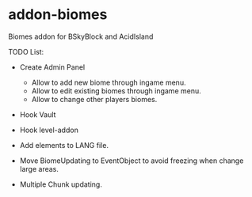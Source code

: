 # addon-biomes
Biomes addon for BSkyBlock and AcidIsland


TODO List:
- Create Admin Panel
	- Allow to add new biome through ingame menu.
	- Allow to edit existing biomes through ingame menu.
	- Allow to change other players biomes.
- Hook Vault
- Hook level-addon
- Add elements to LANG file.

- Move BiomeUpdating to EventObject to avoid freezing when change large areas.
- Multiple Chunk updating.

